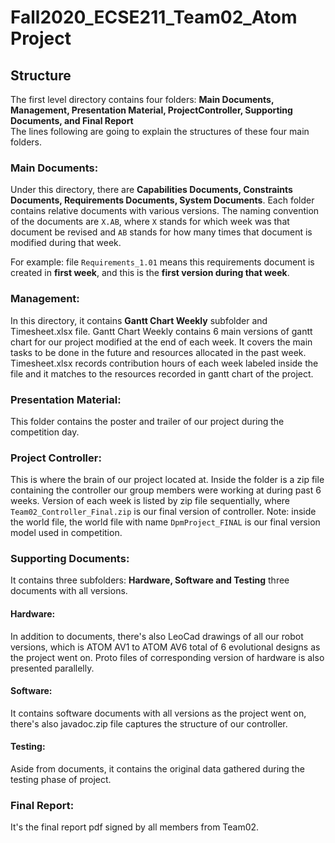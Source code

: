 # Fall2020_ECSE211_Team02_Atom Project
## Structure
The first level directory contains four folders: **Main Documents, Management, Presentation Material, ProjectController, Supporting Documents, and Final Report**  
The lines following are going to explain the structures of these four main folders.

### Main Documents:
Under this directory, there are **Capabilities Documents, Constraints Documents, Requirements Documents, System Documents**. Each folder contains relative documents with various versions. The naming convention of the documents are `X.AB`, where `X` stands for which week was that document be revised and `AB` stands for how many times that document is modified during that week.   

For example: file `Requirements_1.01` means this requirements document is created in **first week**, and this is the **first version during that week**.  
### Management:
In this directory, it contains **Gantt Chart Weekly** subfolder and Timesheet.xlsx file.
Gantt Chart Weekly contains 6 main versions of gantt chart for our project modified at the end of each week. It covers the main tasks to be done in the future and resources allocated in the past week.  
Timesheet.xlsx records contribution hours of each week labeled inside the file and it matches to the resources recorded in gantt chart of the project.
### Presentation Material:
This folder contains the poster and trailer of our project during the competition day.
### Project Controller:
This is where the brain of our project located at. Inside the folder is a zip file containing the controller our group members were working at during past 6 weeks.
Version of each week is listed by zip file sequentially, where `Team02_Controller_Final.zip` is our final version of controller.
Note: inside the world file, the world file with name `DpmProject_FINAL` is our final version model used in competition.
### Supporting Documents:
It contains three subfolders: **Hardware, Software and Testing** three documents with all versions.
#### Hardware:
In addition to documents, there's also LeoCad drawings of all our robot versions, which is ATOM AV1 to ATOM AV6 total of 6 evolutional designs as the project went on. Proto files of corresponding version of hardware is also presented parallelly. 
#### Software:
It contains software documents with all versions as the project went on, there's also javadoc.zip file captures the structure of our controller.
#### Testing:
Aside from documents, it contains the original data gathered during the testing phase of project.
### Final Report:
It's the final report pdf signed by all members from Team02.
